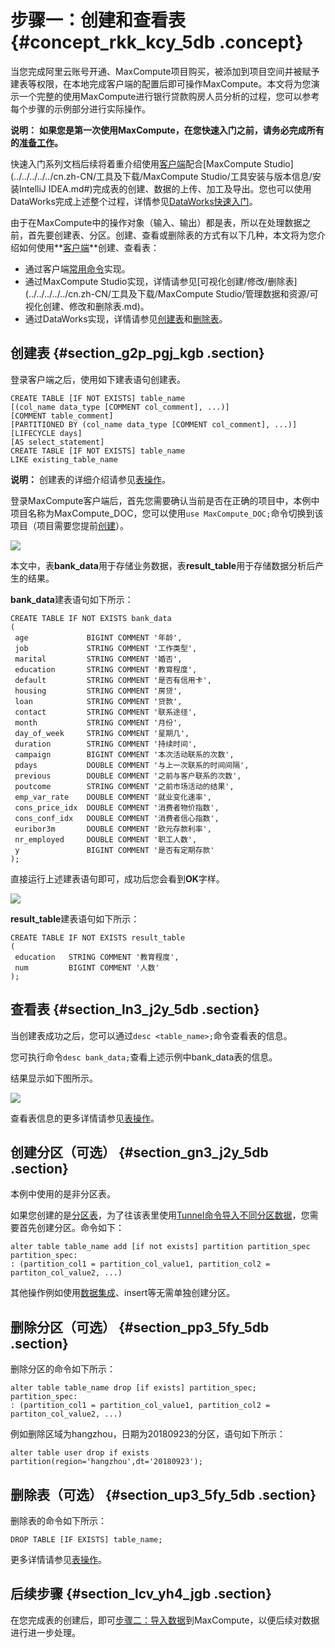 # 步骤一：创建和查看表 {#concept_rkk_kcy_5db .concept}

当您完成阿里云账号开通、MaxCompute项目购买，被添加到项目空间并被赋予建表等权限，在本地完成客户端的配置后即可操作MaxCompute。本文将为您演示一个完整的使用MaxCompute进行银行贷款购房人员分析的过程，您可以参考每个步骤的示例部分进行实际操作。

**说明：** **如果您是第一次使用MaxCompute，在您快速入门之前，请务必完成所有的[准备工作](../../../../../cn.zh-CN/准备工作/准备阿里云账号.md#)。**

快速入门系列文档后续将着重介绍使用[客户端](../../../../../cn.zh-CN/准备工作/安装并配置客户端.md#)配合[MaxCompute Studio](../../../../../cn.zh-CN/工具及下载/MaxCompute Studio/工具安装与版本信息/安装IntelliJ IDEA.md#)完成表的创建、数据的上传、加工及导出。您也可以使用DataWorks完成上述整个过程，详情参见[DataWorks快速入门](../../../../../cn.zh-CN/快速开始/使用说明.md#)。

由于在MaxCompute中的操作对象（输入、输出）都是表，所以在处理数据之前，首先要创建表、分区。创建、查看或删除表的方式有以下几种，本文将为您介绍如何使用**[客户端](../../../../../cn.zh-CN/准备工作/安装并配置客户端.md#)**创建、查看表：

-   通过客户端[常用命令](../../../../../cn.zh-CN/用户指南/常用命令/表操作.md#)实现。
-   通过MaxCompute Studio实现，详情请参见[可视化创建/修改/删除表](../../../../../cn.zh-CN/工具及下载/MaxCompute Studio/管理数据和资源/可视化创建、修改和删除表.md)。
-   通过DataWorks实现，详情请参见[创建表](../../../../../cn.zh-CN/使用指南/数据管理/创建表.md#)和[删除表](../../../../../cn.zh-CN/使用指南/数据管理/数据表管理.md#)。

## 创建表 {#section_g2p_pgj_kgb .section}

登录客户端之后，使用如下建表语句创建表。

```
CREATE TABLE [IF NOT EXISTS] table_name 
[(col_name data_type [COMMENT col_comment], ...)] 
[COMMENT table_comment] 
[PARTITIONED BY (col_name data_type [COMMENT col_comment], ...)] 
[LIFECYCLE days] 
[AS select_statement]
CREATE TABLE [IF NOT EXISTS] table_name 
LIKE existing_table_name
```

**说明：** 创建表的详细介绍请参见[表操作](../../../../../cn.zh-CN/用户指南/SQL/DDL语句/表操作.md#)。

登录MaxCompute客户端后，首先您需要确认当前是否在正确的项目中，本例中项目名称为MaxCompute\_DOC，您可以使用`use MaxCompute_DOC;`命令切换到该项目（项目需要您提前[创建](../../../../../cn.zh-CN/准备工作/创建项目.md#)）。

![](http://static-aliyun-doc.oss-cn-hangzhou.aliyuncs.com/assets/img/11950/154720474537080_zh-CN.png)

本文中，表**bank\_data**用于存储业务数据，表**result\_table**用于存储数据分析后产生的结果。

**bank\_data**建表语句如下所示：

```language-sql
CREATE TABLE IF NOT EXISTS bank_data
(
 age             BIGINT COMMENT '年龄',
 job             STRING COMMENT '工作类型',
 marital         STRING COMMENT '婚否',
 education       STRING COMMENT '教育程度',
 default         STRING COMMENT '是否有信用卡',
 housing         STRING COMMENT '房贷',
 loan            STRING COMMENT '贷款',
 contact         STRING COMMENT '联系途径',
 month           STRING COMMENT '月份',
 day_of_week     STRING COMMENT '星期几',
 duration        STRING COMMENT '持续时间',
 campaign        BIGINT COMMENT '本次活动联系的次数',
 pdays           DOUBLE COMMENT '与上一次联系的时间间隔',
 previous        DOUBLE COMMENT '之前与客户联系的次数',
 poutcome        STRING COMMENT '之前市场活动的结果',
 emp_var_rate    DOUBLE COMMENT '就业变化速率',
 cons_price_idx  DOUBLE COMMENT '消费者物价指数',
 cons_conf_idx   DOUBLE COMMENT '消费者信心指数',
 euribor3m       DOUBLE COMMENT '欧元存款利率',
 nr_employed     DOUBLE COMMENT '职工人数',
 y               BIGINT COMMENT '是否有定期存款'
);
```

直接运行上述建表语句即可，成功后您会看到**OK**字样。

![](http://static-aliyun-doc.oss-cn-hangzhou.aliyuncs.com/assets/img/11950/154720474536984_zh-CN.png)

**result\_table**建表语句如下所示：

```
CREATE TABLE IF NOT EXISTS result_table
(  
 education   STRING COMMENT '教育程度',
 num         BIGINT COMMENT '人数'
);
```

## 查看表 {#section_ln3_j2y_5db .section}

当创建表成功之后，您可以通过`desc <table_name>;`命令查看表的信息。

您可执行命令`desc bank_data;`查看上述示例中bank\_data表的信息。

结果显示如下图所示。

![](http://static-aliyun-doc.oss-cn-hangzhou.aliyuncs.com/assets/img/11950/154720474536985_zh-CN.png)

查看表信息的更多详情请参见[表操作](../../../../../cn.zh-CN/用户指南/SQL/DDL语句/表操作.md)。

## 创建分区（可选） {#section_gn3_j2y_5db .section}

本例中使用的是非分区表。

如果您创建的是[分区表](../../../../../cn.zh-CN/用户指南/基本概念/分区.md#)，为了往该表里使用[Tunnel命令导入不同分区数据](cn.zh-CN/快速入门/步骤二：导入数据.md#)，您需要首先创建分区。命令如下：

```
alter table table_name add [if not exists] partition partition_spec partition_spec: 
: (partition_col1 = partition_col_value1, partition_col2 = partiton_col_value2, ...)
```

其他操作例如使用[数据集成](../../../../../cn.zh-CN/使用指南/数据集成/数据集成简介/数据集成概述.md#)、insert等无需单独创建分区。

## 删除分区（可选） {#section_pp3_5fy_5db .section}

删除分区的命令如下所示：

```
alter table table_name drop [if exists] partition_spec; partition_spec: 
: (partition_col1 = partition_col_value1, partition_col2 = partiton_col_value2, ...)
```

例如删除区域为hangzhou，日期为20180923的分区，语句如下所示：

```
alter table user drop if exists partition(region='hangzhou',dt='20180923');
```

## 删除表（可选） {#section_up3_5fy_5db .section}

删除表的命令如下所示：

```
DROP TABLE [IF EXISTS] table_name;
```

更多详情请参见[表操作](../../../../../cn.zh-CN/用户指南/SQL/DDL语句/表操作.md#)。

## 后续步骤 {#section_lcv_yh4_jgb .section}

在您完成表的创建后，即可[步骤二：导入数据](cn.zh-CN/快速入门/步骤二：导入数据.md#)到MaxCompute，以便后续对数据进行进一步处理。

